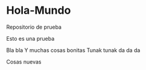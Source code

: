 # Hola-Mundo
Repositorio de prueba

Esto es una prueba

Bla bla
Y muchas cosas bonitas
Tunak tunak da da da

Cosas nuevas
